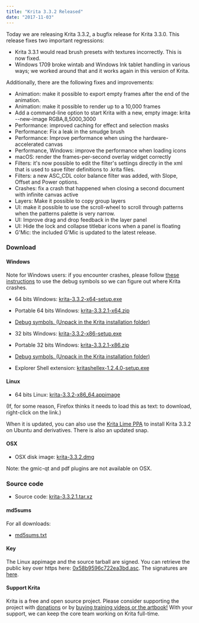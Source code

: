 ```yaml
---
title: "Krita 3.3.2 Released"
date: "2017-11-03"
---
```


Today we are releasing Krita 3.3.2, a bugfix release for Krita 3.3.0. This release fixes two important regressions:

- Krita 3.3.1 would read brush presets with textures incorrectly. This is now fixed.
- Windows 1709 broke wintab and Windows Ink tablet handling in various ways; we worked around that and it works again in this version of Krita.

Additionally, there are the following fixes and improvements:

- Animation: make it possible to export empty frames after the end of the animation.
- Animation: make it possible to render up to a 10,000 frames
- Add a command-line option to start Krita with a new, empty image: krita --new-image RGBA,8,5000,3000
- Performance: improved caching for effect and selection masks
- Performance: Fix a leak in the smudge brush
- Performance: Improve performance when using the hardware-accelerated canvas
- Performance, Windows: improve the performance when loading icons
- macOS: render the frames-per-second overlay widget correctly
- Filters: it's now possible to edit the filter's settings directly in the xml that is used to save filter definitions to .krita files.
- Filters: a new ASC\_CDL color balance filter was added, with Slope, Offset and Power options.
- Crashes: fix a crash that happened when closing a second document with infinite canvas active
- Layers: Make it possible to copy group layers
- UI: make it possible to use the scroll-wheel to scroll through patterns when the patterns palette is very narrow.
- UI: Improve drag and drop feedback in the layer panel
- UI: Hide the lock and collapse titlebar icons when a panel is floating
- G'Mic: the included G'Mic is updated to the latest release.

### Download

#### Windows

Note for Windows users: if you encounter crashes, please follow [these instructions](https://docs.krita.org/Dr._Mingw_debugger) to use the debug symbols so we can figure out where Krita crashes.

- 64 bits Windows: [krita-3.3.2-x64-setup.exe](https://download.kde.org/stable/krita/3.3.2/krita-3.3.2-x64-setup.exe)
- Portable 64 bits Windows: [krita-3.3.2.1-x64.zip](https://download.kde.org/stable/krita/3.3.2/krita-3.3.2.1-x64.zip)
- [Debug symbols. (Unpack in the Krita installation folder)](https://download.kde.org/stable/krita/3.3.2/krita-3.3.2.1-x64-dbg.zip)

- 32 bits Windows: [krita-3.3.2-x86-setup.exe](https://download.kde.org/stable/krita/3.3.2/krita-3.3.2-x86-setup.exe)
- Portable 32 bits Windows: [krita-3.3.2.1-x86.zip](https://download.kde.org/stable/krita/3.3.2/krita-3.3.2.1-x86.zip)
- [Debug symbols. (Unpack in the Krita installation folder)](https://download.kde.org/stable/krita/3.3.2/krita-3.3.2.1-x86-dbg.zip)

- Explorer Shell extension: [kritashellex-1.2.4.0-setup.exe](https://download.kde.org/stable/krita/KritaShellExtension-v1.2.4-setup.exe)

#### Linux

- 64 bits Linux: [krita-3.3.2-x86\_64.appimage](https://download.kde.org/stable/krita/3.3.2/krita-3.3.2-x86_64.appimage)

(If, for some reason, Firefox thinks it needs to load this as text: to download, right-click on the link.)

When it is updated, you can also use the [Krita Lime PPA](https://launchpad.net/%7Ekritalime/+archive/ubuntu/ppa) to install Krita 3.3.2 on Ubuntu and derivatives. There is also an updated snap.

#### OSX

- OSX disk image: [krita-3.3.2.dmg](https://download.kde.org/stable/krita/3.3.2/krita-3.3.2.dmg)

Note: the gmic-qt and pdf plugins are not available on OSX.

### Source code

- Source code: [krita-3.3.2.1.tar.xz](https://download.kde.org/stable/krita/3.3.2/krita-3.3.2.1.tar.xz)

#### md5sums

For all downloads:

- [md5sums.txt](https://download.kde.org/stable/krita/3.3.2/md5sums.txt)

#### Key

The Linux appimage and the source tarball are signed. You can retrieve the public key over https here: [0x58b9596c722ea3bd.asc](https://share.kde.org/index.php/s/fJ99V5mZvuyD0z8). The signatures are [here](http://download.kde.org/stable/krita/3.3.2/).

#### Support Krita

Krita is a free and open source project. Please consider supporting the project with [donations](/support-us/donations/) or by [buying training videos or the artbook!](/support-us/shop) With your support, we can keep the core team working on Krita full-time.
